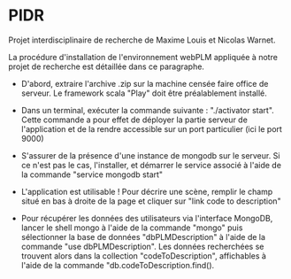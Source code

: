 # PIDR

Projet interdisciplinaire de recherche de Maxime Louis et Nicolas Warnet.


La procédure d'installation de l'environnement webPLM appliquée à notre projet de recherche est détaillée dans ce paragraphe.

- D'abord, extraire l'archive .zip sur la machine censée faire office de serveur. Le framework scala "Play" doit être préalablement installé.

- Dans un terminal, exécuter la commande suivante : "./activator start".
Cette commande a pour effet de déployer la partie serveur de l'application et de la rendre accessible sur un port particulier (ici le port 9000)

- S'assurer de la présence d'une instance de mongodb sur le serveur. Si ce n'est pas le cas, l'installer, et démarrer le service associé à l'aide de la commande "service mongodb start"

- L'application est utilisable ! Pour décrire une scène, remplir le champ situé en bas à droite de la page et cliquer sur "link code to description"

- Pour récupérer les données des utilisateurs via l'interface MongoDB, lancer le shell mongo à l'aide de la commande "mongo" puis sélectionner la base de données "dbPLMDescription" à l'aide de la commande "use dbPLMDescription". Les données recherchées se trouvent alors dans la collection "codeToDescription", affichables à l'aide de la commande "db.codeToDescription.find().
